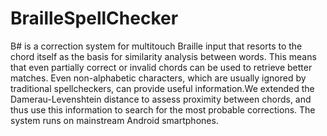 BrailleSpellChecker
===================

B# is a correction system for multitouch Braille input that resorts to the chord itself as the basis for similarity analysis between words. This means that even partially correct or invalid chords can be used to retrieve better matches. Even non-alphabetic characters, which are usually ignored by traditional spellcheckers, can provide useful information.We extended the Damerau-Levenshtein distance to assess proximity between chords, and thus use this information to search for the most probable corrections. The system runs on mainstream Android smartphones.
